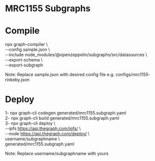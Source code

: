 # MRC1155 Subgraphs

# Compile
npx graph-compiler \\
<br/>--config sample.json \\
<br/>--include node_modules/@openzeppelin/subgraphs/src/datasources \\
<br/>--export-schema \\
<br/>--export-subgraph

Note: Replace sample.json with desired config file e.g. configs/mrc1155-rinkeby.json

# Deploy

1- npx graph-cli codegen generated/mrc1155.subgraph.yaml  
2- npx graph-cli build generated/mrc1155.subgraph.yaml  
3- npx graph-cli deploy                 \\
<br/>--ipfs https://api.thegraph.com/ipfs/   \\
<br/>--node https://api.thegraph.com/deploy/ \\
<br/>username/subgraphname                   \\
<br/>generated/mrc1155.subgraph.yaml

Note: Replace username/subgraphname with yours
